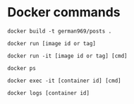 # Docker commands

`docker build -t german969/posts .`

`docker run [image id or tag]`

`docker run -it [image id or tag] [cmd]`

`docker ps`

`docker exec -it [container id] [cmd]`

`docker logs [container id]`